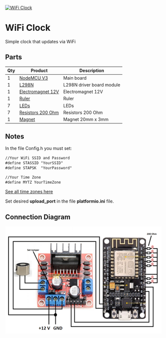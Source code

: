 [![WiFi Clock](http://img.youtube.com/vi/7PD3VRXfQwY/0.jpg)](http://www.youtube.com/watch?v=7PD3VRXfQwY "WiFi Clock")

# WiFi Clock
Simple clock that updates via WiFi

## Parts
| Qty | Product                                                                                                                                                                                                                                                                                                                                                                                                                                                                                                                                                                                | Description               |
|-----|----------------------------------------------------------------------------------------------------------------------------------------------------------------------------------------------------------------------------------------------------------------------------------------------------------------------------------------------------------------------------------------------------------------------------------------------------------------------------------------------------------------------------------------------------------------------------------------|---------------------------|
| 1   | [NodeMCU V3](https://www.aliexpress.us/item/3256804779991845.html?spm=a2g0o.productlist.main.3.6e5brnqlrnqleO&algo_pvid=b0f9d125-4cce-40fa-8514-527170428ee6&aem_p4p_detail=202301261223563746798722575250028718823&algo_exp_id=b0f9d125-4cce-40fa-8514-527170428ee6-1&pdp_ext_f=%7B%22sku_id%22%3A%2212000031182808085%22%7D&pdp_npi=2%40dis%21USD%212.2%212.09%21%21%21%21%21%402145288516747646363254748d0761%2112000031182808085%21sea&curPageLogUid=XRvdpqbiUtEJ&ad_pvid=202301261223563746798722575250028718823_2&ad_pvid=202301261223563746798722575250028718823_2)             | Main board                |
| 1   | [L298N](https://www.aliexpress.us/item/3256804825415910.html?spm=a2g0o.productlist.main.3.7681OsakOsakdC&algo_pvid=9ae4de79-73d8-4f2e-a40c-760ba9710ef8&aem_p4p_detail=202301261230132247250888060360028002644&algo_exp_id=9ae4de79-73d8-4f2e-a40c-760ba9710ef8-1&pdp_ext_f=%7B%22sku_id%22%3A%2212000031338971914%22%7D&pdp_npi=2%40dis%21USD%211.59%211.59%21%21%21%21%21%402100bbf516747650134057318d06fd%2112000031338971914%21sea&curPageLogUid=ejaBBACv1OaR&ad_pvid=202301261230132247250888060360028002644_2&ad_pvid=202301261230132247250888060360028002644_2)                 | L298N driver board module |
| 1   | [Electromagnet 12V](https://www.aliexpress.us/item/2251832127640460.html?spm=a2g0o.productlist.main.37.368aMlJxMlJxH5&algo_pvid=b7623773-26ba-4298-8898-c895f26b4522&algo_exp_id=b7623773-26ba-4298-8898-c895f26b4522-18&pdp_ext_f=%7B%22sku_id%22%3A%2212000015918718401%22%7D&pdp_npi=2%40dis%21USD%211.7%211.36%21%21%21%21%21%402100b1a616747651881395555d06f8%2112000015918718401%21sea&curPageLogUid=fcBeWcOCkWna)                                                                                                                                                               | Electromagnet 12V         |
| 1   | [Ruler](https://www.aliexpress.us/item/3256802623573226.html?spm=a2g0o.productlist.main.1.796cJFO0JFO0lx&algo_pvid=407a828a-df7d-4921-9daa-76dec7d5bce5&aem_p4p_detail=20230126123443349676883300730028862626&algo_exp_id=407a828a-df7d-4921-9daa-76dec7d5bce5-0&pdp_ext_f=%7B%22sku_id%22%3A%2212000030802946792%22%7D&pdp_npi=2%40dis%21USD%214.77%213.48%21%21%21%21%21%402145274c16747652837541409d06ca%2112000030802946792%21sea&curPageLogUid=KPPuRvuILVzc&ad_pvid=20230126123443349676883300730028862626_1&ad_pvid=20230126123443349676883300730028862626_1)                    | Ruler                     |
| 7   | [LEDs](https://www.aliexpress.us/item/3256804184188988.html?spm=a2g0o.productlist.main.21.6f91ZGXqZGXqUn&algo_pvid=f6663761-d0a2-4d7f-b6b3-e627136032a1&aem_p4p_detail=202301261236094597125657810700027955903&algo_exp_id=f6663761-d0a2-4d7f-b6b3-e627136032a1-10&pdp_ext_f=%7B%22sku_id%22%3A%2212000028939119100%22%7D&pdp_npi=2%40dis%21USD%211.75%211.66%21%21%21%21%21%402100bb6416747653696528115d073e%2112000028939119100%21sea&curPageLogUid=qJE75ogEp0Fn&ad_pvid=202301261236094597125657810700027955903_11&ad_pvid=202301261236094597125657810700027955903_11)              | LEDs                      |
| 7   | [Resistors 200 Ohm](https://www.aliexpress.us/item/3256802835223851.html?spm=a2g0o.productlist.main.23.3ce6uEqFuEqFNb&algo_pvid=7a724b68-9337-45f3-9c83-9813b4d41c29&aem_p4p_detail=202301261238523563916723801980028775663&algo_exp_id=7a724b68-9337-45f3-9c83-9813b4d41c29-11&pdp_ext_f=%7B%22sku_id%22%3A%2212000023276985642%22%7D&pdp_npi=2%40dis%21USD%218.86%214.43%21%21%21%21%21%402145280e16747655324424658d0708%2112000023276985642%21sea&curPageLogUid=t9CbGpR7yVmX&ad_pvid=202301261238523563916723801980028775663_12&ad_pvid=202301261238523563916723801980028775663_12) | Resistors 200 Ohm         |
| 1   | [Magnet](https://www.aliexpress.us/item/3256804710180362.html?spm=a2g0o.productlist.main.13.253dx2uLx2uL65&algo_pvid=6a21cb7c-5178-40d8-880e-91a5dbe4a98b&aem_p4p_detail=202301261250042644825492757300028922645&algo_exp_id=6a21cb7c-5178-40d8-880e-91a5dbe4a98b-6&pdp_ext_f=%7B%22sku_id%22%3A%2212000030933122057%22%7D&pdp_npi=2%40dis%21USD%215.11%214.34%21%21%21%21%21%402100b84516747662043786631d0753%2112000030933122057%21sea&curPageLogUid=hEjFt3fcC6gt&ad_pvid=202301261250042644825492757300028922645_7&ad_pvid=202301261250042644825492757300028922645_7)           | Magnet 20mm x 3mm         |

## Notes
In the file Config.h you must set:
```
//Your WiFi SSID and Password
#define STASSID "YourSSID"
#define STAPSK  "YourPassword"
```
```
//Your Time Zone
#define MYTZ YourTimeZone
```
[See all time zones here](https://github.com/esp8266/Arduino/blob/master/cores/esp8266/TZ.h)

Set desired **upload_port** in the file **platformio.ini** file.

## Connection Diagram
![Connection Diagram](Images/Connection%20Diagram.png)
